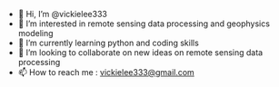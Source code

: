 - 👋 Hi, I’m @vickielee333
- 👀 I’m interested in remote sensing data processing and geophysics modeling
- 🌱 I’m currently learning python and coding skills
- 💞️ I’m looking to collaborate on new ideas on remote sensing data processing
- 📫 How to reach me : vickielee333@gmail.com

<!---
vickielee333/vickielee333 is a ✨ special ✨ repository because its `README.md` (this file) appears on your GitHub profile.
You can click the Preview link to take a look at your changes.
--->
